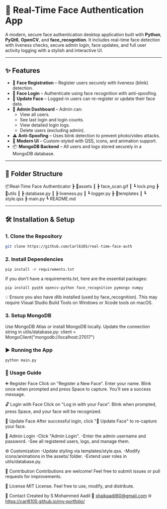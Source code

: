 # 🔐 Real-Time Face Authentication App

A modern, secure face authentication desktop application built with **Python**, **PyQt6**, **OpenCV**, and **face_recognition**. It includes real-time face detection with liveness checks, secure admin login, face updates, and full user activity logging with a stylish and interactive UI.

---

## ✨ Features

- 👤 **Face Registration** – Register users securely with liveness (blink) detection.
- 🔐 **Face Login** – Authenticate using face recognition with anti-spoofing.
- 🔄 **Update Face** – Logged-in users can re-register or update their face data.
- 👮 **Admin Dashboard** – Admin can:
  - View all users.
  - See last login and login counts.
  - View detailed login logs.
  - Delete users (excluding admin).
- ⚠️ **Anti-Spoofing** – Uses blink detection to prevent photo/video attacks.
- 🎨 **Modern UI** – Custom-styled with QSS, icons, and animation support.
- 📦 **MongoDB Backend** – All users and logs stored securely in a MongoDB database.

---

## 📁 Folder Structure
📦Real-Time Face Authenticator
┣ 📁assets
┃ ┣ face_scan.gif
┃ ┗ lock.png
┣ 📁utils
┃ ┣ database.py
┃ ┣ liveness.py
┃ ┗ logger.py
┣ 📁templates
┃ ┗ style.qss
┣ main.py
┗ README.md

---

## 🛠️ Installation & Setup

### 1. Clone the Repository

```bash
git clone https://github.com/Carl6105/real-time-face-auth
```

### 2. Install Dependencies
```
pip install -r requirements.txt
```

If you don't have a requirements.txt, here are the essential packages:
```
pip install pyqt6 opencv-python face_recognition pymongo numpy
```
💡 Ensure you also have dlib installed (used by face_recognition). This may require Visual Studio Build Tools on Windows or Xcode tools on macOS.

### 3. Setup MongoDB
Use MongoDB Atlas or install MongoDB locally.
Update the connection string in utils/database.py:
client = MongoClient("mongodb://localhost:27017")

### ▶️ Running the App
```
python main.py
```

### 🧪 Usage Guide

➕ Register Face
Click on "Register a New Face".
Enter your name.
Blink once when prompted and press Space to capture.
You’ll see a success message.

🔓 Login with Face
Click on "Log in with your Face".
Blink when prompted, press Space, and your face will be recognized.

🔄 Update Face
After successful login, click "🔄 Update Face" to re-capture your face.

👮 Admin Login
-Click "Admin Login".
-Enter the admin username and password.
-See all registered users, logs, and manage them.

⚙️ Customization
-Update styling via templates/style.qss.
-Modify icons/animations in the assets/ folder.
-Extend user roles in utils/database.py.

🤝 Contribution
Contributions are welcome! Feel free to submit issues or pull requests for improvements.

📜 License
MIT License. Feel free to use, modify, and distribute.

📧 Contact
Created by S Mohammed Aadil
📩 shaikaadil60@gmail.com
🌐 https://carl6105.github.io/my-portfolio/
